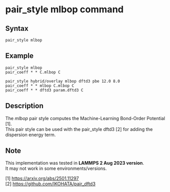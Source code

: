 # pair_style mlbop command

## Syntax
```
pair_style mlbop
```

## Example
```
pair_style mlbop
pair_coeff * * C.mlbop C 

pair_style hybrid/overlay mlbop dftd3 pbe 12.0 8.0  
pair_coeff * * mlbop C.mlbop C 
pair_coeff * * dftd3 param.dftd3 C
```

## Description 

The _mlbop_ pair style computes the Machine-Learning Bond-Order Potential [1].  
This pair style can be used with the pair_style dftd3 [2] for adding the dispersion energy term.

## Note
This implementation was tested in **LAMMPS 2 Aug 2023 version**.  
It may not work in some environments/versions.  

[1] https://arxiv.org/abs/2501.11297  
[2] https://github.com/IKOHATA/pair_dftd3

